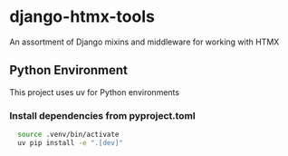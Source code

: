 # django-htmx-tools
An assortment of Django mixins and middleware for working with HTMX

## Python Environment
This project uses uv for Python environments

### Install dependencies from pyproject.toml
```bash
  source .venv/bin/activate
  uv pip install -e ".[dev]"
```